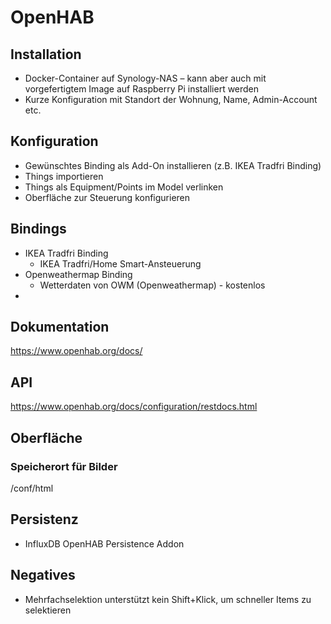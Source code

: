 # OpenHAB

## Installation

- Docker-Container auf Synology-NAS – kann aber auch mit vorgefertigtem Image auf Raspberry Pi installiert werden
- Kurze Konfiguration mit Standort der Wohnung, Name, Admin-Account etc.

## Konfiguration

- Gewünschtes Binding als Add-On installieren (z.B. IKEA Tradfri Binding)
- Things importieren
- Things als Equipment/Points im Model verlinken
- Oberfläche zur Steuerung konfigurieren

## Bindings

- IKEA Tradfri Binding
  - IKEA Tradfri/Home Smart-Ansteuerung
- Openweathermap Binding
  - Wetterdaten von OWM (Openweathermap) - kostenlos
- 

## Dokumentation

<https://www.openhab.org/docs/>

## API

<https://www.openhab.org/docs/configuration/restdocs.html>

## Oberfläche

### Speicherort für Bilder

/conf/html

## Persistenz

- InfluxDB OpenHAB Persistence Addon

## Negatives

- Mehrfachselektion unterstützt kein Shift+Klick, um schneller Items zu selektieren

